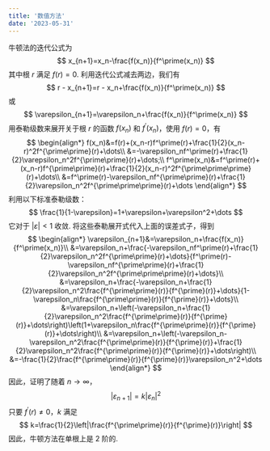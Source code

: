 ```yaml
---
title: '数值方法'
date: '2023-05-31'
---
```


牛顿法的迭代公式为
$$
x_{n+1}=x_n-\frac{f(x_n)}{f^\prime(x_n)}
$$
其中根 $r$ 满足 $f(r)=0$. 利用迭代公式减去两边，我们有
$$
r - x_{n+1}=r - x_n+\frac{f(x_n)}{f^\prime(x_n)}
$$
或
$$
\varepsilon_{n+1}=\varepsilon_n+\frac{f(x_n)}{f^\prime(x_n)}
$$
用泰勒级数来展开关于根 $r$ 的函数 $f(x_n)$ 和 $f^\prime(x_n)$，使用 $f(r)=0$，有
$$
\begin{align*}
f(x_n)&=f(r)+(x_n-r)f^\prime(r)+\frac{1}{2}(x_n-r)^2f^{\prime\prime}(r)+\dots\\
&=-\varepsilon_nf^\prime(r)+\frac{1}{2}\varepsilon_n^2f^{\prime\prime}(r)+\dots;\\
f^\prime(x_n)&=f^\prime(r)+(x_n-r)f^{\prime\prime}(r)+\frac{1}{2}(x_n-r)^2f^{\prime\prime\prime}(r)+\dots\\
&=f^\prime(r)-\varepsilon_nf^{\prime\prime}(r)+\frac{1}{2}\varepsilon_n^2f^{\prime\prime\prime}(r)+\dots
\end{align*}
$$
利用以下标准泰勒级数：
$$
\frac{1}{1-\varepsilon}=1+\varepsilon+\varepsilon^2+\dots
$$
它对于 $|\varepsilon|<1$ 收敛. 将这些泰勒展开式代入上面的误差式子，得到
$$
\begin{align*}
\varepsilon_{n+1}&=\varepsilon_n+\frac{f(x_n)}{f^\prime(x_n)}\\
&=\varepsilon_n+\frac{-\varepsilon_nf^\prime(r)+\frac{1}{2}\varepsilon_n^2f^{\prime\prime}(r)+\dots}{f^\prime(r)-\varepsilon_nf^{\prime\prime}(r)+\frac{1}{2}\varepsilon_n^2f^{\prime\prime\prime}(r)+\dots}\\
&=\varepsilon_n+\frac{-\varepsilon_n+\frac{1}{2}\varepsilon_n^2\frac{f^{\prime\prime}(r)}{f^{\prime}(r)}+\dots}{1-\varepsilon_n\frac{f^{\prime\prime}(r)}{f^{\prime}(r)}+\dots}\\
&=\varepsilon_n+\left(-\varepsilon_n+\frac{1}{2}\varepsilon_n^2\frac{f^{\prime\prime}(r)}{f^{\prime}(r)}+\dots\right)\left(1+\varepsilon_n\frac{f^{\prime\prime}(r)}{f^{\prime}(r)}+\dots\right)\\
&=\varepsilon_n+\left(-\varepsilon_n-\varepsilon_n^2\frac{f^{\prime\prime}(r)}{f^{\prime}(r)}+\frac{1}{2}\varepsilon_n^2\frac{f^{\prime\prime}(r)}{f^{\prime}(r)}+\dots\right)\\
&=-\frac{1}{2}\frac{f^{\prime\prime}(r)}{f^{\prime}(r)}\varepsilon_n^2+\dots
\end{align*}
$$
因此，证明了随着 $n\to\infty$，
$$
|\varepsilon_{n+1}|=k|\varepsilon_n|^2
$$
只要 $f^\prime(r)\ne 0$，$k$ 满足
$$
k=\frac{1}{2}\left|\frac{f^{\prime\prime}(r)}{f^{\prime}(r)}\right|
$$
因此，牛顿方法在单根上是 2 阶的.